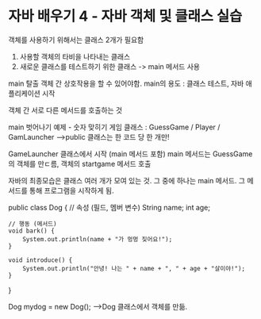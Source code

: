 자바 배우기 4 - 자바 객체 및 클래스 실습
=================================

객체를 사용하기 위해서는 클래스 2개가 필요함
1. 사용할 객체의 타비을 나타내는 클래스
2. 새로운 클래스를 테스트하기 위한 클래스 -> main 메서드 사용


main 탈출
객체 간 상호작용을 할 수 있어야함.
main의 용도 : 클래스 테스트, 자바 애플리케이션 시작

객체 간 서로 다른 메서드를 호출하는 것


main 벗어나기 예제 - 숫자 맞히기 게임
클래스 : GuessGame / Player / GamLauncher
-->public 클래스는 한 코드 당 한 개만!

GameLauncher 클래스에서 시작 (main 메서드 포함)
main 메서드는 GuessGame의 객체를 만ㄷ름, 객체의 startgame 메서드 호출



자바의 최종모습은
클래스 여러 개가 모여 있는 것. 그 중에 하나는 main 메서드. 그 메서드를 통해 프로그램을 시작하게 됨.



public class Dog {
    // 속성 (필드, 멤버 변수)
    String name;
    int age;

    // 행동 (메서드)
    void bark() {
        System.out.println(name + "가 멍멍 짖어요!");
    }

    void introduce() {
        System.out.println("안녕! 나는 " + name + ", " + age + "살이야!");
    }
}

Dog mydog = new Dog();
-->Dog 클래스에서 객체를 만듦.